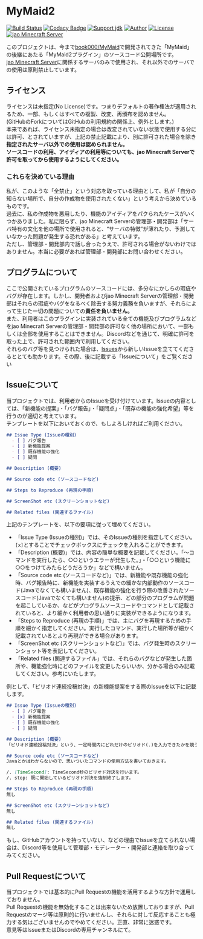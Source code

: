 # MyMaid2
[![Build Status](https://travis-ci.org/jaoafa/MyMaid2.svg?branch=master)](https://travis-ci.org/jaoafa/MyMaid2)
[![Codacy Badge](https://api.codacy.com/project/badge/Grade/5f31616d139d47ad8e68bc9b29e02ca7)](https://www.codacy.com/app/book000/MyMaid2?utm_source=github.com&amp;utm_medium=referral&amp;utm_content=jaoafa/MyMaid2&amp;utm_campaign=Badge_Grade)
[![Support jdk](https://img.shields.io/badge/Support%20jdk-oraclejdk8-red.svg)](https://img.shields.io)
[![Author](https://img.shields.io/badge/Author%20MinecraftID-mine__book000-orange.svg)](https://img.shields.io)
[![License](https://img.shields.io/badge/license-None-yellow.svg)](https://img.shields.io)  
[![jao Minecraft Server](https://raw.githubusercontent.com/jaoafa/jao-Minecraft-Server/master/logo/new_logo-421x97.png)](https://jaoafa.com)

このプロジェクトは、今まで[book000/MyMaid](https://github.com/book000/MyMaid)で開発されてきた「MyMaid」の後継にあたる「MyMaid2プラグイン」のソースコード公開場所です。  
[jao Minecraft Server](https://jaoafa.com/)に関係するサーバのみで使用され、それ以外でのサーバでの使用は原則禁止しています。  

## ライセンス
ライセンスは未指定(No License)です。つまりデフォルトの著作権法が適用されるため、一部、もしくはすべての複製、改変、再頒布を認めません。  
(GitHubのForkについてはGitHubの利用規約の関係上、例外とします。)  
本来であれば、ライセンス未指定の場合は改変されていない状態で使用する分には許可、とされていますが、上記の禁止記載により、別に許可された場合を除き**指定されたサーバ以外での使用は認められません。**  
**ソースコードの利用、アイディアの利用等についても、jao Minecraft Serverで許可を取ってから使用するようにしてください。**

### これらを決めている理由
私が、このような「全禁止」という対応を取っている理由として、私が「自分の知らない場所で、自分の作成物を使用されたくない」という考えから決めているものです。  
過去に、私の作成物を悪用したり、機能のアイディアをパクられたケースがいくつかありました。私に限らず、jao Minecraft Serverの管理部・開発部は「サーバ特有の文化を他の場所で使用されると、“サーバの特徴”が薄れたり、予測していなかった問題が発生する恐れがある」と考えています。  
ただし、管理部・開発部内で話し合ったうえで、許可される場合がないわけではありません。本当に必要があれば管理部・開発部にお問い合わせください。

## プログラムについて
ここで公開されているプログラムのソースコードには、多分なにかしらの瑕疵やバグが存在します。しかし、開発者およびjao Minecraft Serverの管理部・開発部はそれらの瑕疵やバグをなるべく除去する努力義務を負いますが、それらによって生じた一切の問題についての**責任を負いません。**  
また、利用者はこのプラグインに実装されている全ての機能及びプログラムなどをjao Minecraft Serverの管理部・開発部の許可なく他の場所において、一部もしくは全部を使用することはできません。Discordなどを通じて、明確に許可を取った上で、許可された範囲内で利用してください。  
それらのバグ等を見つけられた場合は、[Issues](./issues)から新しいIssueを立ててくださるととても助かります。その際、後に記載する「Issueについて」をご覧ください

## Issueについて
当プロジェクトでは、利用者からのIssueを受け付けています。Issueの内容としては、「新機能の提案」・「バグ報告」・「疑問点」・「既存の機能の強化希望」等を行うのが適切と考えています。  
テンプレートを以下においておくので、もしよろしければご利用ください。

```markdown
## Issue Type (Issueの種別)
  - [ ] バグ報告
  - [ ] 新機能提案
  - [ ] 既存機能の強化
  - [ ] 疑問

## Description (概要)

## Source code etc (ソースコードなど)

## Steps to Reproduce (再現の手順)

## ScreenShot etc (スクリーンショットなど)

## Related files (関連するファイル)

```

上記のテンプレートを、以下の要項に従って埋めてください。
  - 「Issue Type (Issueの種別)」では、そのIssueの種別を指定してください。``[x]``とすることでチェックボックスにチェックを入れることができます。
  - 「Description (概要)」では、内容の簡単な概要を記載してください。「～コマンドを実行したら、○○というエラーが発生した。」・「○○という機能に○○をつけてみたらどうだろうか」などで構いません。
  - 「Source code etc (ソースコードなど)」では、新機能や既存機能の強化時、バグ報告時に、新機能を実装するうえでの細かな内部動作のソースコード(Javaでなくても構いません)、既存機能の強化を行う際の改善されたソースコード(Javaでなくても構いません)の提示、どの部分のプログラムが問題を起こしているか、などがプログラムソースコードやコマンドとして記載されていると、より細かく利用者の思い通りに実装ができるようになります。
  - 「Steps to Reproduce (再現の手順)」では、主にバグを再現するための手順を細かく指定してください。実行したコマンド、実行した場所等が細かく記載されているとより再現ができる場合があります。
  - 「ScreenShot etc (スクリーンショットなど)」では、バグ発生時のスクリーンショット等を表記してください。
  - 「Related files (関連するファイル」では、それらのバグなどが発生した箇所や、機能強化時にどのファイルを変更したらいいか、分かる場合のみ記載してください。参考にいたします。

例として、「ピリオド連続投稿対決」の新機能提案をする際のIssueを以下に記載します。

```markdown
## Issue Type (Issueの種別)
  - [ ] バグ報告
  - [x] 新機能提案
  - [ ] 既存機能の強化
  - [ ] 疑問

## Description (概要)
「ピリオド連続投稿対決」という、一定時間内にどれだけのピリオド(.)を入力できたかを競う機能が欲しいです。

## Source code etc (ソースコードなど)
Javaとかはわからないので、思いついたコマンドの使用方法を書いておきます。

/. [TimeSecond]: TimeSecond秒のピリオド対決を行います。
/. stop: 既に開始しているピリオド対決を強制終了します。

## Steps to Reproduce (再現の手順)
無し

## ScreenShot etc (スクリーンショットなど)
無し

## Related files (関連するファイル)
無し

```

もし、GitHubアカウントを持っていない、などの理由でIssueを立てられない場合は、Discord等を使用して管理部・モデレーター・開発部と連絡を取り合ってみてください。

## Pull Requestについて

当プロジェクトでは基本的にPull Requestの機能を活用するような方針で運用しておりません。  
Pull Requestの機能を無効化することは出来ないため放置しておりますが、Pull Requestのマージ等は原則的に行いませんし、それらに対して反応することも極力する気はございませんのでやめてください。正直、非常に迷惑です。  
意見等はIssueまたはDiscordの専用チャンネルにて。
